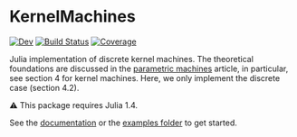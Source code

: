 # KernelMachines

[![Dev](https://img.shields.io/badge/docs-dev-blue.svg)](https://VEOS-research.gitlab.io/KernelMachines.jl/dev)
[![Build Status](https://gitlab.com/VEOS-research/KernelMachines.jl/badges/master/pipeline.svg)](https://gitlab.com/VEOS-research/KernelMachines.jl/pipelines)
[![Coverage](https://gitlab.com/VEOS-research/KernelMachines.jl/badges/master/coverage.svg)](https://gitlab.com/VEOS-research/KernelMachines.jl/commits/master)

Julia implementation of discrete kernel machines. The theoretical foundations are discussed in the [parametric machines](https://arxiv.org/abs/2007.02777) article, in particular, see section 4 for kernel machines. Here, we only implement the discrete case (section 4.2).

:warning: This package requires Julia 1.4.

See the [documentation](https://VEOS-research.gitlab.io/KernelMachines.jl/dev) or the [examples folder](https://gitlab.com/VEOS-research/KernelMachines.jl/-/tree/master/examples) to get started.

